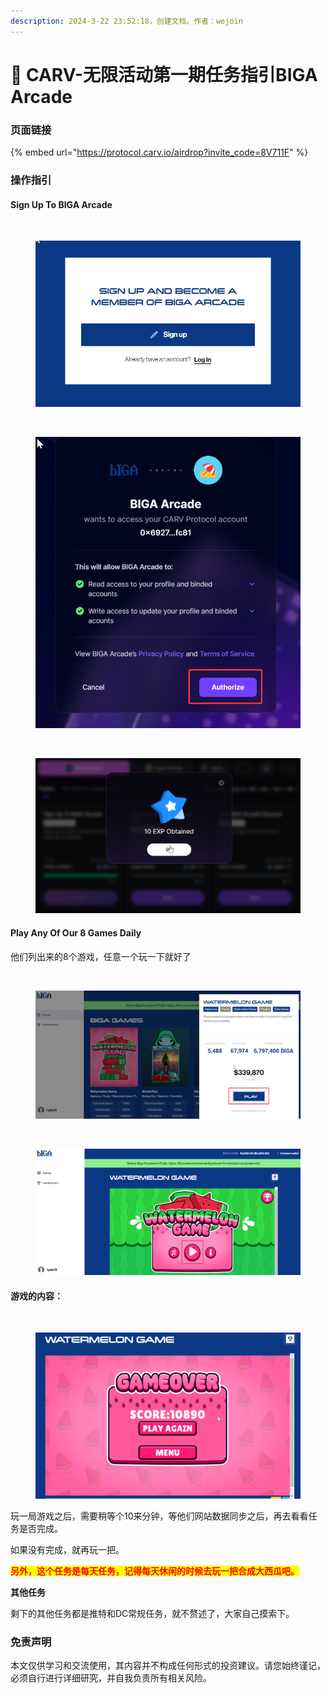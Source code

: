 ```yaml
---
description: 2024-3-22 23:52:18，创建文档。作者：wejoin
---
```


# 🚛 CARV-无限活动第一期任务指引BIGA Arcade

### 页面链接 <a href="#ye-mian-lian-jie" id="ye-mian-lian-jie"></a>

{% embed url="https://protocol.carv.io/airdrop?invite_code=8V711F" %}

### 操作指引 <a href="#cao-zuo-zhi-yin" id="cao-zuo-zhi-yin"></a>

#### **Sign Up To BIGA Arcade**

<figure><img src="https://airdrop.wejoinweb3.com/~gitbook/image?url=https%3A%2F%2Fi.imgur.com%2F1WS0CTj.png&#x26;width=768&#x26;dpr=4&#x26;quality=100&#x26;sign=3fea734e&#x26;sv=1" alt=""><figcaption></figcaption></figure>

<figure><img src="../.gitbook/assets/image (26) (1) (1).png" alt=""><figcaption></figcaption></figure>

<figure><img src="https://airdrop.wejoinweb3.com/~gitbook/image?url=https%3A%2F%2Fi.imgur.com%2FwfNA6TE.png&#x26;width=768&#x26;dpr=4&#x26;quality=100&#x26;sign=f4aabb1f&#x26;sv=1" alt=""><figcaption></figcaption></figure>

<figure><img src="../.gitbook/assets/image (30) (1) (1).png" alt=""><figcaption></figcaption></figure>

<figure><img src="https://airdrop.wejoinweb3.com/~gitbook/image?url=https%3A%2F%2Fi.imgur.com%2F11hGEsR.png&#x26;width=768&#x26;dpr=4&#x26;quality=100&#x26;sign=b75ce811&#x26;sv=1" alt=""><figcaption></figcaption></figure>

<figure><img src="../.gitbook/assets/image (32) (1) (1).png" alt=""><figcaption></figcaption></figure>



#### **Play Any Of Our 8 Games Daily**

他们列出来的8个游戏，任意一个玩一下就好了

<figure><img src="https://airdrop.wejoinweb3.com/~gitbook/image?url=https%3A%2F%2Fi.imgur.com%2F8v6Zoj5.png&#x26;width=768&#x26;dpr=4&#x26;quality=100&#x26;sign=1e1f3bf2&#x26;sv=1" alt=""><figcaption></figcaption></figure>

<figure><img src="../.gitbook/assets/image (36) (1) (1).png" alt=""><figcaption></figcaption></figure>

<figure><img src="https://airdrop.wejoinweb3.com/~gitbook/image?url=https%3A%2F%2Fi.imgur.com%2FM2j2nQn.png&#x26;width=768&#x26;dpr=4&#x26;quality=100&#x26;sign=7e7c88c4&#x26;sv=1" alt=""><figcaption></figcaption></figure>

<figure><img src="../.gitbook/assets/image (38) (1).png" alt=""><figcaption></figcaption></figure>

#### 游戏的内容：

<figure><img src="https://airdrop.wejoinweb3.com/~gitbook/image?url=https%3A%2F%2Fi.imgur.com%2FlEsmANn.png&#x26;width=768&#x26;dpr=4&#x26;quality=100&#x26;sign=9dc77622&#x26;sv=1" alt=""><figcaption></figcaption></figure>

<figure><img src="../.gitbook/assets/image (39) (1).png" alt=""><figcaption></figcaption></figure>

玩一局游戏之后，需要稍等个10来分钟，等他们网站数据同步之后，再去看看任务是否完成。

如果没有完成，就再玩一把。

<mark style="color:red;">**另外，这个任务是每天任务，记得每天休闲的时候去玩一把合成大西瓜吧。**</mark>

**其他任务**

剩下的其他任务都是推特和DC常规任务，就不赘述了，大家自己摸索下。

### 免责声明 <a href="#mian-ze-sheng-ming" id="mian-ze-sheng-ming"></a>

本文仅供学习和交流使用，其内容并不构成任何形式的投资建议。请您始终谨记，必须自行进行详细研究，并自我负责所有相关风险。
